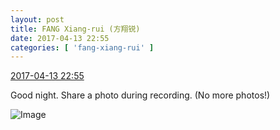 ```yaml
---
layout: post
title: FANG Xiang-rui (方翔锐)
date: 2017-04-13 22:55
categories: [ 'fang-xiang-rui' ]
---
```


<div class="weibo-info">
  <a href="http://weibo.com/6117583008/EEmMK0Rp4">2017-04-13 22:55</a>
</div>

Good night. Share a photo during recording. (No more photos!)

<!-- more -->

![Image](https://wx2.sinaimg.cn/mw690/006G0KNGly1felfzwy26gj30qo0zkagp.jpg)
